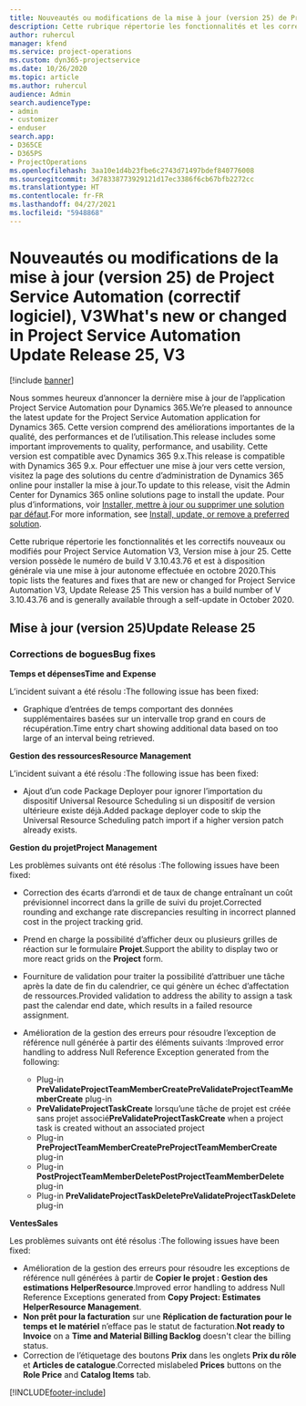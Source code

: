 ```yaml
---
title: Nouveautés ou modifications de la mise à jour (version 25) de Project Service Automation (correctif logiciel), V3
description: Cette rubrique répertorie les fonctionnalités et les correctifs disponibles pour la mise à jour (version 25) de Project Service Automation, V3.
author: ruhercul
manager: kfend
ms.service: project-operations
ms.custom: dyn365-projectservice
ms.date: 10/26/2020
ms.topic: article
ms.author: ruhercul
audience: Admin
search.audienceType:
- admin
- customizer
- enduser
search.app:
- D365CE
- D365PS
- ProjectOperations
ms.openlocfilehash: 3aa10e1d4b23fbe6c2743d71497bdef840776008
ms.sourcegitcommit: 3d78338773929121d17ec3386f6cb67bfb2272cc
ms.translationtype: HT
ms.contentlocale: fr-FR
ms.lasthandoff: 04/27/2021
ms.locfileid: "5948868"
---
```

# <a name="whats-new-or-changed-in-project-service-automation-update-release-25-v3"></a><span data-ttu-id="1a7b8-103">Nouveautés ou modifications de la mise à jour (version 25) de Project Service Automation (correctif logiciel), V3</span><span class="sxs-lookup"><span data-stu-id="1a7b8-103">What's new or changed in Project Service Automation Update Release 25, V3</span></span>

[!include [banner](../includes/psa-now-project-operations.md)]

<span data-ttu-id="1a7b8-104">Nous sommes heureux d’annoncer la dernière mise à jour de l’application Project Service Automation pour Dynamics 365.</span><span class="sxs-lookup"><span data-stu-id="1a7b8-104">We’re pleased to announce the latest update for the Project Service Automation application for Dynamics 365.</span></span> <span data-ttu-id="1a7b8-105">Cette version comprend des améliorations importantes de la qualité, des performances et de l’utilisation.</span><span class="sxs-lookup"><span data-stu-id="1a7b8-105">This release includes some important improvements to quality, performance, and usability.</span></span> <span data-ttu-id="1a7b8-106">Cette version est compatible avec Dynamics 365 9.x.</span><span class="sxs-lookup"><span data-stu-id="1a7b8-106">This release is compatible with Dynamics 365 9.x.</span></span> <span data-ttu-id="1a7b8-107">Pour effectuer une mise à jour vers cette version, visitez la page des solutions du centre d’administration de Dynamics 365 online pour installer la mise à jour.</span><span class="sxs-lookup"><span data-stu-id="1a7b8-107">To update to this release, visit the Admin Center for Dynamics 365 online solutions page to install the update.</span></span> <span data-ttu-id="1a7b8-108">Pour plus d’informations, voir [Installer, mettre à jour ou supprimer une solution par défaut](/power-platform/admin/install-remove-preferred-solution).</span><span class="sxs-lookup"><span data-stu-id="1a7b8-108">For more information, see [Install, update, or remove a preferred solution](/power-platform/admin/install-remove-preferred-solution).</span></span>

<span data-ttu-id="1a7b8-109">Cette rubrique répertorie les fonctionnalités et les correctifs nouveaux ou modifiés pour Project Service Automation V3, Version mise à jour 25. Cette version possède le numéro de build V 3.10.43.76 et est à disposition générale via une mise à jour autonome effectuée en octobre 2020.</span><span class="sxs-lookup"><span data-stu-id="1a7b8-109">This topic lists the features and fixes that are new or changed for Project Service Automation V3, Update Release 25 This version has a build number of V 3.10.43.76 and is generally available through a self-update in October 2020.</span></span>

## <a name="update-release-25"></a><span data-ttu-id="1a7b8-110">Mise à jour (version 25)</span><span class="sxs-lookup"><span data-stu-id="1a7b8-110">Update Release 25</span></span>

### <a name="bug-fixes"></a><span data-ttu-id="1a7b8-111">Corrections de bogues</span><span class="sxs-lookup"><span data-stu-id="1a7b8-111">Bug fixes</span></span>

<span data-ttu-id="1a7b8-112">**Temps et dépenses**</span><span class="sxs-lookup"><span data-stu-id="1a7b8-112">**Time and Expense**</span></span>

<span data-ttu-id="1a7b8-113">L’incident suivant a été résolu :</span><span class="sxs-lookup"><span data-stu-id="1a7b8-113">The following issue has been fixed:</span></span>

- <span data-ttu-id="1a7b8-114">Graphique d’entrées de temps comportant des données supplémentaires basées sur un intervalle trop grand en cours de récupération.</span><span class="sxs-lookup"><span data-stu-id="1a7b8-114">Time entry chart showing additional data based on too large of an interval being retrieved.</span></span>

<span data-ttu-id="1a7b8-115">**Gestion des ressources**</span><span class="sxs-lookup"><span data-stu-id="1a7b8-115">**Resource Management**</span></span>

<span data-ttu-id="1a7b8-116">L’incident suivant a été résolu :</span><span class="sxs-lookup"><span data-stu-id="1a7b8-116">The following issue has been fixed:</span></span>

- <span data-ttu-id="1a7b8-117">Ajout d’un code Package Deployer pour ignorer l’importation du dispositif Universal Resource Scheduling si un dispositif de version ultérieure existe déjà.</span><span class="sxs-lookup"><span data-stu-id="1a7b8-117">Added package deployer code to skip the Universal Resource Scheduling patch import if a higher version patch already exists.</span></span>

<span data-ttu-id="1a7b8-118">**Gestion du projet**</span><span class="sxs-lookup"><span data-stu-id="1a7b8-118">**Project Management**</span></span>

<span data-ttu-id="1a7b8-119">Les problèmes suivants ont été résolus :</span><span class="sxs-lookup"><span data-stu-id="1a7b8-119">The following issues have been fixed:</span></span>

- <span data-ttu-id="1a7b8-120">Correction des écarts d’arrondi et de taux de change entraînant un coût prévisionnel incorrect dans la grille de suivi du projet.</span><span class="sxs-lookup"><span data-stu-id="1a7b8-120">Corrected rounding and exchange rate discrepancies resulting in incorrect planned cost in the project tracking grid.</span></span>
- <span data-ttu-id="1a7b8-121">Prend en charge la possibilité d’afficher deux ou plusieurs grilles de réaction sur le formulaire **Projet**.</span><span class="sxs-lookup"><span data-stu-id="1a7b8-121">Support the ability to display two or more react grids on the **Project** form.</span></span>
- <span data-ttu-id="1a7b8-122">Fourniture de validation pour traiter la possibilité d’attribuer une tâche après la date de fin du calendrier, ce qui génère un échec d’affectation de ressources.</span><span class="sxs-lookup"><span data-stu-id="1a7b8-122">Provided validation to address the ability to assign a task past the calendar end date, which results in a failed resource assignment.</span></span>
- <span data-ttu-id="1a7b8-123">Amélioration de la gestion des erreurs pour résoudre l’exception de référence null générée à partir des éléments suivants :</span><span class="sxs-lookup"><span data-stu-id="1a7b8-123">Improved error handling to address Null Reference Exception generated from the following:</span></span>

    - <span data-ttu-id="1a7b8-124">Plug-in **PreValidateProjectTeamMemberCreate**</span><span class="sxs-lookup"><span data-stu-id="1a7b8-124">**PreValidateProjectTeamMemberCreate** plug-in</span></span>
    - <span data-ttu-id="1a7b8-125">**PreValidateProjectTaskCreate** lorsqu’une tâche de projet est créée sans projet associé</span><span class="sxs-lookup"><span data-stu-id="1a7b8-125">**PreValidateProjectTaskCreate** when a project task is created without an associated project</span></span>
    - <span data-ttu-id="1a7b8-126">Plug-in **PreProjectTeamMemberCreate**</span><span class="sxs-lookup"><span data-stu-id="1a7b8-126">**PreProjectTeamMemberCreate** plug-in</span></span>
    - <span data-ttu-id="1a7b8-127">Plug-in **PostProjectTeamMemberDelete**</span><span class="sxs-lookup"><span data-stu-id="1a7b8-127">**PostProjectTeamMemberDelete** plug-in</span></span>
    - <span data-ttu-id="1a7b8-128">Plug-in **PreValidateProjectTaskDelete**</span><span class="sxs-lookup"><span data-stu-id="1a7b8-128">**PreValidateProjectTaskDelete** plug-in</span></span>

<span data-ttu-id="1a7b8-129">**Ventes**</span><span class="sxs-lookup"><span data-stu-id="1a7b8-129">**Sales**</span></span>

<span data-ttu-id="1a7b8-130">Les problèmes suivants ont été résolus :</span><span class="sxs-lookup"><span data-stu-id="1a7b8-130">The following issues have been fixed:</span></span>

- <span data-ttu-id="1a7b8-131">Amélioration de la gestion des erreurs pour résoudre les exceptions de référence null générées à partir de **Copier le projet : Gestion des estimations HelperResource**.</span><span class="sxs-lookup"><span data-stu-id="1a7b8-131">Improved error handling to address Null Reference Exceptions generated from **Copy Project: Estimates HelperResource Management**.</span></span>
- <span data-ttu-id="1a7b8-132">**Non prêt pour la facturation** sur une **Réplication de facturation pour le temps et le matériel** n’efface pas le statut de facturation.</span><span class="sxs-lookup"><span data-stu-id="1a7b8-132">**Not ready to Invoice** on a **Time and Material Billing Backlog** doesn't clear the billing status.</span></span>
- <span data-ttu-id="1a7b8-133">Correction de l’étiquetage des boutons **Prix** dans les onglets **Prix du rôle** et **Articles de catalogue**.</span><span class="sxs-lookup"><span data-stu-id="1a7b8-133">Corrected mislabeled **Prices** buttons on the **Role Price** and **Catalog Items** tab.</span></span>


[!INCLUDE[footer-include](../includes/footer-banner.md)]